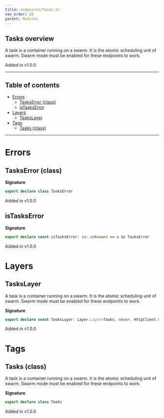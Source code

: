 ```yaml
---
title: endpoints/Tasks.ts
nav_order: 26
parent: Modules
---
```


## Tasks overview

A task is a container running on a swarm. It is the atomic scheduling unit of
swarm. Swarm mode must be enabled for these endpoints to work.

Added in v1.0.0

---

<h2 class="text-delta">Table of contents</h2>

- [Errors](#errors)
  - [TasksError (class)](#taskserror-class)
  - [isTasksError](#istaskserror)
- [Layers](#layers)
  - [TasksLayer](#taskslayer)
- [Tags](#tags)
  - [Tasks (class)](#tasks-class)

---

# Errors

## TasksError (class)

**Signature**

```ts
export declare class TasksError
```

Added in v1.0.0

## isTasksError

**Signature**

```ts
export declare const isTasksError: (u: unknown) => u is TasksError
```

Added in v1.0.0

# Layers

## TasksLayer

A task is a container running on a swarm. It is the atomic scheduling unit of
swarm. Swarm mode must be enabled for these endpoints to work.

**Signature**

```ts
export declare const TasksLayer: Layer.Layer<Tasks, never, HttpClient.HttpClient>
```

Added in v1.0.0

# Tags

## Tasks (class)

A task is a container running on a swarm. It is the atomic scheduling unit of
swarm. Swarm mode must be enabled for these endpoints to work.

**Signature**

```ts
export declare class Tasks
```

Added in v1.0.0
